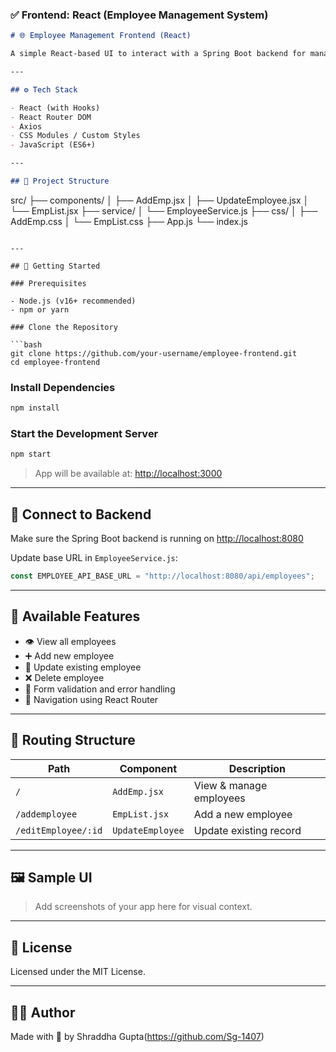 ### ✅ Frontend: React (Employee Management System)

```markdown
# 🌐 Employee Management Frontend (React)

A simple React-based UI to interact with a Spring Boot backend for managing employee records. Supports adding, viewing, updating, and deleting employees.

---

## ⚙️ Tech Stack

- React (with Hooks)
- React Router DOM
- Axios
- CSS Modules / Custom Styles
- JavaScript (ES6+)

---

## 📁 Project Structure

```
src/
 ├── components/
 │   ├── AddEmp.jsx
 │   ├── UpdateEmployee.jsx
 │   └── EmpList.jsx
 ├── service/
 │   └── EmployeeService.js
 ├── css/
 │   ├── AddEmp.css
 │   └── EmpList.css
 ├── App.js
 └── index.js
```

---

## 🚀 Getting Started

### Prerequisites

- Node.js (v16+ recommended)
- npm or yarn

### Clone the Repository

```bash
git clone https://github.com/your-username/employee-frontend.git
cd employee-frontend
```

### Install Dependencies

```bash
npm install
```

### Start the Development Server

```bash
npm start
```

> App will be available at: [http://localhost:3000](http://localhost:3000)

---

## 🔗 Connect to Backend

Make sure the Spring Boot backend is running on [http://localhost:8080](http://localhost:8080)

Update base URL in `EmployeeService.js`:

```javascript
const EMPLOYEE_API_BASE_URL = "http://localhost:8080/api/employees";
```

---

## 🧭 Available Features

- 👁️ View all employees
- ➕ Add new employee
- 📝 Update existing employee
- ❌ Delete employee
- 🚦 Form validation and error handling
- 🔁 Navigation using React Router

---

## 🔌 Routing Structure

| Path                  | Component         | Description             |
|-----------------------|------------------|-------------------------|
| `/`                   | `AddEmp.jsx`     | View & manage employees |
| `/addemployee`        | `EmpList.jsx`    | Add a new employee      |
| `/editEmployee/:id`   | `UpdateEmployee` | Update existing record  |

---

## 🖼 Sample UI

> Add screenshots of your app here for visual context.

---

## 📄 License

Licensed under the MIT License.

---

## 🙋‍♂️ Author

Made with 💙 by Shraddha Gupta(https://github.com/Sg-1407)
